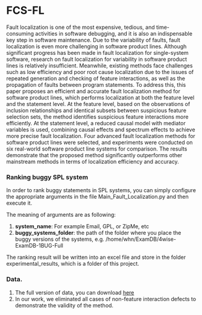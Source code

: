 # FCS-FL

Fault localization is one of the most expensive, tedious, and time-consuming activities in software debugging, and it is also an indispensable key step in software maintenance. Due to the variability of faults, fault localization is even more challenging in software product lines. Although significant progress has been made in fault localization for single-system software, research on fault localization for variability in software product lines is relatively insufficient. Meanwhile, existing methods face challenges such as low efficiency and poor root cause localization due to the issues of repeated generation and checking of feature interactions, as well as the propagation of faults between program statements. To address this, this paper proposes an efficient and accurate fault localization method for software product lines, which performs localization at both the feature level and the statement level. At the feature level, based on the observations of inclusion relationships and identical subsets between suspicious feature selection sets, the method identifies suspicious feature interactions more efficiently. At the statement level, a reduced causal model with mediator variables is used, combining causal effects and spectrum effects to achieve more precise fault localization. Four advanced fault localization methods for software product lines were selected, and experiments were conducted on six real-world software product line systems for comparison. The results demonstrate that the proposed method significantly outperforms other mainstream methods in terms of localization efficiency and accuracy.

### Ranking buggy SPL system

In order to rank buggy statements in SPL systems, you can simply configure the appropriate arguments in the file Main_Fault_Localization.py and then execute it.

The meaning of arguments are as following:
1. **system_name**: For example Email, GPL, or ZipMe, etc
2. **buggy_systems_folder**: the path of the folder where you place the buggy versions of the systems, e.g. /home/whn/ExamDB/4wise-ExamDB-1BUG-Full

The ranking result will be written into an excel file and store in the folder experimental_results, which is a folder of this project.

### Data.
1. The full version of data, you can download [here](https://tuanngokien.github.io/splc2021/)
2. In our work, we eliminated all cases of non-feature interaction defects to demonstrate the validity of the method.

